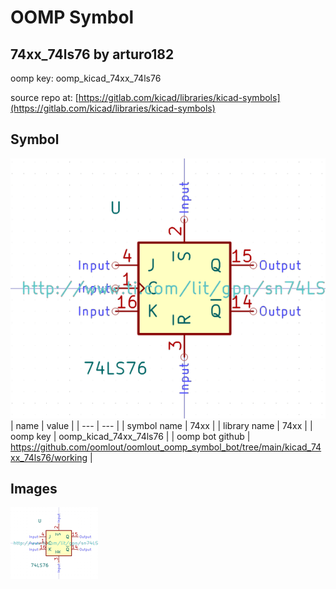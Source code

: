 # OOMP Symbol  
## 74xx_74ls76  by arturo182  
  
oomp key: oomp_kicad_74xx_74ls76  
  
source repo at: [https://gitlab.com/kicad/libraries/kicad-symbols](https://gitlab.com/kicad/libraries/kicad-symbols)  
## Symbol  
  
[![working.png](working_600.png)](working.png)  
| name | value | 
| --- | --- | 
| symbol name | 74xx | 
| library name | 74xx | 
| oomp key | oomp_kicad_74xx_74ls76 | 
| oomp bot github | https://github.com/oomlout/oomlout_oomp_symbol_bot/tree/main/kicad_74xx_74ls76/working | 
## Images  
  
[![working.png](working_140.png)](working.png)  
